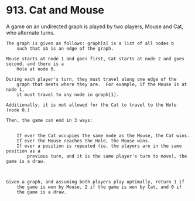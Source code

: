 # 913. Cat and Mouse

A game on an undirected graph is played by two players, Mouse and Cat, who
        alternate turns.

    The graph is given as follows: graph[a] is a list of all nodes b
        such that ab is an edge of the graph.

    Mouse starts at node 1 and goes first, Cat starts at node 2 and goes second, and there is a
        Hole at node 0.

    During each player's turn, they must travel along one edge of the
        graph that meets where they are.  For example, if the Mouse is at node 1,
        it must travel to any node in graph[1].

    Additionally, it is not allowed for the Cat to travel to the Hole (node 0.)

    Then, the game can end in 3 ways:

    
        If ever the Cat occupies the same node as the Mouse, the Cat wins.
        If ever the Mouse reaches the Hole, the Mouse wins.
        If ever a position is repeated (ie. the players are in the same position as a
            previous turn, and it is the same player's turn to move), the game is a draw.
        
    

    Given a graph, and assuming both players play optimally, return 1 if
        the game is won by Mouse, 2 if the game is won by Cat, and 0 if
        the game is a draw.